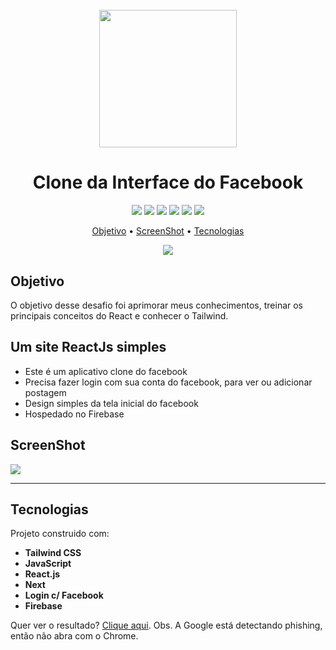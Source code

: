 <h1 align="center">
<br>
  <img src="https://user-images.githubusercontent.com/18500523/78694061-7f27c700-78d2-11ea-8d39-88103413cd50.png" width="220">
</h1>
<h1 align="center">Clone da Interface do Facebook</h1>

<div align="center"><img src="https://img.shields.io/badge/-React.js-blue">  <img src="https://img.shields.io/badge/-Next.js-black">  <img src="https://img.shields.io/badge/-Tailwind%20CSS-blue">  <img src="https://img.shields.io/badge/-Firebase-red">  <img src="https://img.shields.io/badge/-Image%20Uploading-white">  <img src="https://img.shields.io/badge/-Facebook%20Login-yellow"></div>

<p align="center">
 <a href="#objetivo">Objetivo</a> •
 <a href="#screenshot">ScreenShot</a> • 
 <a href="#tecnologias">Tecnologias</a> 
</p>

<p align="center">
  <a href="https://www.linkedin.com/in/kahena-mansano-604778102/" target="_blank">
<img src="https://img.shields.io/badge/-LinkedIn-black.svg?style=flat-square&logo=linkedin&colorB=555">  </a> 
</p>

<div id="objetivo">

## Objetivo

<p>O objetivo desse desafio foi aprimorar meus conhecimentos, treinar os principais conceitos do React e conhecer o Tailwind.</p>

## Um site ReactJs simples

- Este é um aplicativo clone do facebook
- Precisa fazer login com sua conta do facebook, para ver ou adicionar postagem
- Design simples da tela inicial do facebook
- Hospedado no Firebase

</div>

<div id="screenshot">

## ScreenShot

  <img src="https://i.postimg.cc/vBWFQhRD/face-clone.jpg" />
</div>

<hr />

<div id="tecnologias">

## Tecnologias

Projeto construido com:

- **Tailwind CSS**
- **JavaScript**
- **React.js**
- **Next**
- **Login c/ Facebook**
- **Firebase**

<p>Quer ver o resultado? <a href="https://fb-clone-one.vercel.app/" target="_blank">Clique aqui</a>. 
Obs. A Google está detectando phishing, então não abra com o Chrome.</p>
</div>
